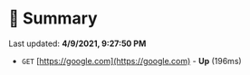 # 📖 Summary
Last updated: **4/9/2021, 9:27:50 PM**

- `GET` [https://google.com](https://google.com) - **Up** (196ms)
